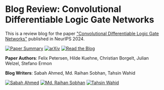 # Blog Review: Convolutional Differentiable Logic Gate Networks

This is a review blog for the paper ["Convolutional Differentiable Logic Gate Networks"](https://openreview.net/forum?id=4bKEFyUHT4) published in NeurIPS 2024.

[![Paper Summary](https://img.shields.io/badge/NeurIPS%202024-Paper%20Review-blue)](https://openreview.net/forum?id=4bKEFyUHT4) [![arXiv](https://img.shields.io/badge/arXiv-2411.04732-red)](https://arxiv.org/abs/2411.04732) [![Read the Blog](https://img.shields.io/badge/Read%20the%20Blog-blue)](blog.md)

**Paper Authors**: Felix Petersen, Hilde Kuehne, Christian Borgelt, Julian Welzel, Stefano Ermon

**Blog Writers**: Sabah Ahmed, Md. Raihan Sobhan, Tahsin Wahid

[![Sabah Ahmed](https://img.shields.io/github/followers/sabahcsxgawd?label=Sabah%20Ahmed%20&style=social)](https://github.com/sabahcsxgawd) [![Md. Raihan Sobhan](https://img.shields.io/github/followers/MdRaihanSobhan?label=Md.%20Raihan%20Sobhan%20&style=social)](https://github.com/MdRaihanSobhan) [![Tahsin Wahid](https://img.shields.io/github/followers/PrisonMike-115?label=Tahsin%20Wahid%20&style=social)](https://github.com/PrisonMike-115)